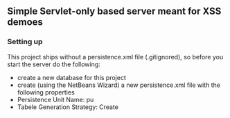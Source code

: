## Simple Servlet-only based server meant for XSS demoes

### Setting up
This project ships without a persistence.xml file  (.gitignored), so before you start the server do the following:
- create a new database for this project
- create (using the NetBeans Wizard) a new persistence.xml file with the following properties
- Persistence Unit Name: pu
- Tabele Generation Strategy: Create
